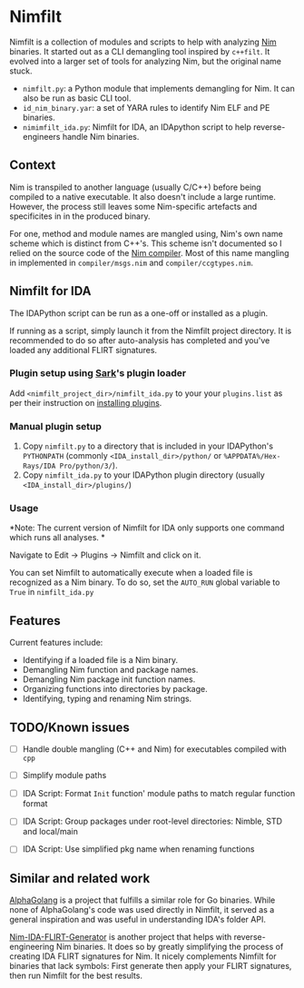 # Nimfilt

Nimfilt is a collection of modules and scripts to help with analyzing [Nim](https://github.com/nim-lang/Nim/) binaries. It started out as a CLI demangling tool inspired by `c++filt`. It evolved into a larger set of tools for analyzing Nim, but the original name stuck.

 - `nimfilt.py`: a Python module that implements demangling for Nim. It can also be run as basic CLI tool.
 - `id_nim_binary.yar`: a set of YARA rules to identify Nim ELF and PE binaries.
 - `nimimfilt_ida.py`: Nimfilt for IDA, an IDApython script to help reverse-engineers handle Nim binaries.


## Context

Nim is transpiled to another language (usually C/C++) before being compiled to a native executable. It also doesn't include a large runtime. However, the process still leaves some Nim-specific artefacts and specificites in in the produced binary.

For one, method and module names are mangled using, Nim's own name scheme which is distinct from C++'s. This scheme isn't documented so I relied on the source code of the [Nim compiler](https://github.com/nim-lang/Nim). Most of this name mangling in implemented in `compiler/msgs.nim` and `compiler/ccgtypes.nim`.


## Nimfilt for IDA

The IDAPython script can be run as a one-off or installed as a plugin.

If running as a script, simply launch it from the Nimfilt project directory. It is recommended to do so after auto-analysis has completed and you've loaded any additional FLIRT signatures.

### Plugin setup using [Sark](https://github.com/tmr232/Sark)'s plugin loader

Add `<nimfilt_project_dir>/nimfilt_ida.py` to your your `plugins.list` as per their instruction on [installing plugins](https://sark.readthedocs.io/en/latest/plugins/installation.html).

### Manual plugin setup

1. Copy `nimfilt.py` to a directory that is included in your IDAPython's `PYTHONPATH` (commonly `<IDA_install_dir>/python/` or `%APPDATA%/Hex-Rays/IDA Pro/python/3/`).
2. Copy `nimfilt_ida.py` to your IDAPython plugin directory (usually `<IDA_install_dir>/plugins/`)

### Usage

*Note: The current version of Nimfilt for IDA only supports one command which runs all analyses. *

Navigate to Edit -> Plugins -> Nimfilt and click on it.

You can set Nimfilt to automatically execute when a loaded file is recognized as a Nim binary. To do so, set the `AUTO_RUN` global variable to `True` in `nimfilt_ida.py`


## Features

Current features include:

 - Identifying if a loaded file is a Nim binary.
 - Demangling Nim function and package names.
 - Demangling Nim package init function names.
 - Organizing functions into directories by package.
 - Identifying, typing and renaming Nim strings.


## TODO/Known issues

 - [ ] Handle double mangling (C++ and Nim) for executables compiled with `cpp`
 - [ ] Simplify module paths
 - [ ] IDA Script: Format `Init` function' module paths to match regular function format
 - [ ] IDA Script: Group packages under root-level directories: Nimble, STD and local/main
 - [ ] IDA Script: Use simplified pkg name when renaming functions


## Similar and related work

[AlphaGolang](https://github.com/SentineLabs/AlphaGolang) is a project that fulfills a similar role for Go binaries. While none of AlphaGolang's code was used directly in Nimfilt, it served as a general inspiration and was useful in understanding IDA's folder API.

[Nim-IDA-FLIRT-Generator](https://github.com/Cisco-Talos/Nim-IDA-FLIRT-Generator) is another project that helps with reverse-engineering Nim binaries. It does so by greatly simplifying the process of creating IDA FLIRT signatures for Nim. It nicely complements Nimfilt for binaries that lack symbols: First generate then apply your FLIRT signatures, then run Nimfilt for the best results.
